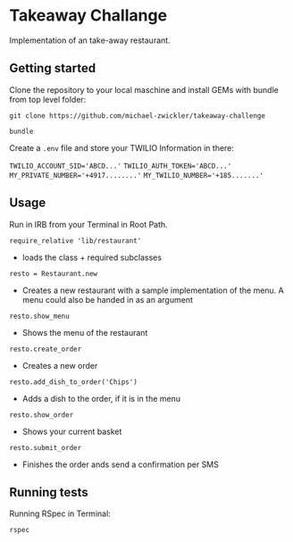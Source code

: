 # Takeaway Challange

Implementation of an take-away restaurant.

## Getting started

Clone the repository to your local maschine and install GEMs with bundle from top level folder:

`git clone https://github.com/michael-zwickler/takeaway-challenge`

`bundle`

Create a `.env` file and store your TWILIO Information in there:

`TWILIO_ACCOUNT_SID='ABCD...'`
`TWILIO_AUTH_TOKEN='ABCD...'`
`MY_PRIVATE_NUMBER='+4917........'`
`MY_TWILIO_NUMBER='+185.......'`

## Usage

Run in IRB from your Terminal in Root Path.

`require_relative 'lib/restaurant'` 
- loads the class + required subclasses

`resto = Restaurant.new` 
- Creates a new restaurant with a sample implementation of the menu. A menu could also be handed in as an argument

`resto.show_menu` 
- Shows the menu of the restaurant

`resto.create_order` 
- Creates a new order

`resto.add_dish_to_order('Chips')` 
- Adds a dish to the order, if it is in the menu

`resto.show_order` 
- Shows your current basket

`resto.submit_order` 
- Finishes the order ands send a confirmation per SMS

## Running tests

Running RSpec in Terminal:

`rspec`
